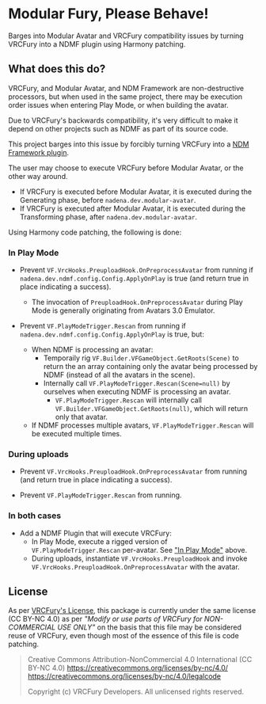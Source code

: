 ﻿Modular Fury, Please Behave!
=====

Barges into Modular Avatar and VRCFury compatibility issues by turning VRCFury into a NDMF plugin using Harmony patching.

## What does this do?

VRCFury, and Modular Avatar, and NDM Framework are non-destructive processors, but when used in the same project, there may be execution order issues when entering Play Mode, or when building the avatar.

Due to VRCFury's backwards compatibility, it's very difficult to make it depend on other projects such as NDMF as part of its source code.

This project barges into this issue by forcibly turning VRCFury into a [NDM Framework plugin](https://ndmf.nadena.dev/index.html).

The user may choose to execute VRCFury before Modular Avatar, or the other way around.

- If VRCFury is executed before Modular Avatar, it is executed during the Generating phase, before `nadena.dev.modular-avatar`.
- If VRCFury is executed after Modular Avatar, it is executed during the Transforming phase, after `nadena.dev.modular-avatar`.

Using Harmony code patching, the following is done:

### In Play Mode

- Prevent `VF.VrcHooks.PreuploadHook.OnPreprocessAvatar` from running if `nadena.dev.ndmf.config.Config.ApplyOnPlay` is true (and return true in place indicating a success).
  - The invocation of `PreuploadHook.OnPreprocessAvatar` during Play Mode is generally originating from Avatars 3.0 Emulator.

- Prevent `VF.PlayModeTrigger.Rescan` from running if `nadena.dev.ndmf.config.Config.ApplyOnPlay` is true, but:
  - When NDMF is processing an avatar: 
    - Temporaily rig `VF.Builder.VFGameObject.GetRoots(Scene)` to return the an array containing only the avatar being processed by NDMF (instead of all the avatars in the scene).
    - Internally call `VF.PlayModeTrigger.Rescan(Scene=null)` by ourselves when executing NDMF is processing an avatar.
      - `VF.PlayModeTrigger.Rescan` will internally call `VF.Builder.VFGameObject.GetRoots(null)`, which will return only that avatar.
  - If NDMF processes multiple avatars, `VF.PlayModeTrigger.Rescan` will be executed multiple times.

### During uploads

- Prevent `VF.VrcHooks.PreuploadHook.OnPreprocessAvatar` from running (and return true in place indicating a success).

- Prevent `VF.PlayModeTrigger.Rescan` from running.

### In both cases

- Add a NDMF Plugin that will execute VRCFury:
  - In Play Mode, execute a rigged version of `VF.PlayModeTrigger.Rescan` per-avatar. See ["In Play Mode"](#in-play-mode) above.
  - During uploads, instantiate `VF.VrcHooks.PreuploadHook` and invoke `VF.VrcHooks.PreuploadHook.OnPreprocessAvatar` with the avatar.

## License

As per [VRCFury's License](https://github.com/VRCFury/VRCFury/blob/main/com.vrcfury.vrcfury/LICENSE.md), this package is currently under the same license (CC BY-NC 4.0) as per *"Modify or use parts of VRCFury for NON-COMMERCIAL USE ONLY"* on the basis that this file may be considered reuse of VRCFury, even though most of the essence of this file is code patching.

> Creative Commons Attribution-NonCommercial 4.0 International (CC BY-NC 4.0)
> https://creativecommons.org/licenses/by-nc/4.0/
> https://creativecommons.org/licenses/by-nc/4.0/legalcode
>
> Copyright (c) VRCFury Developers. All unlicensed rights reserved.
